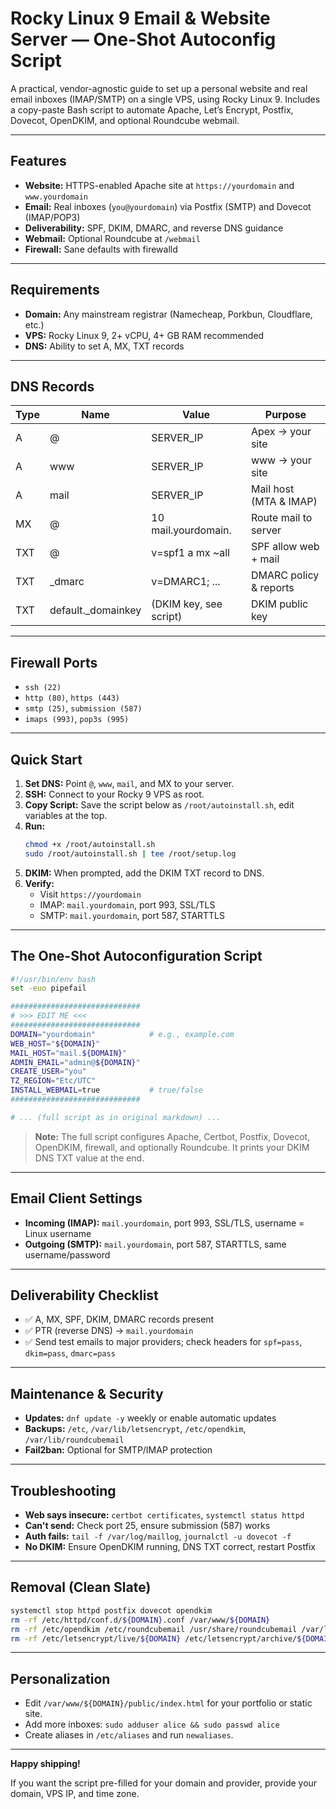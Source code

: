 # Rocky Linux 9 Email & Website Server — One-Shot Autoconfig Script

A practical, vendor-agnostic guide to set up a personal website and real email inboxes (IMAP/SMTP) on a single VPS, using Rocky Linux 9. Includes a copy-paste Bash script to automate Apache, Let’s Encrypt, Postfix, Dovecot, OpenDKIM, and optional Roundcube webmail.

---

## Features

- **Website:** HTTPS-enabled Apache site at `https://yourdomain` and `www.yourdomain`
- **Email:** Real inboxes (`you@yourdomain`) via Postfix (SMTP) and Dovecot (IMAP/POP3)
- **Deliverability:** SPF, DKIM, DMARC, and reverse DNS guidance
- **Webmail:** Optional Roundcube at `/webmail`
- **Firewall:** Sane defaults with firewalld

---

## Requirements

- **Domain:** Any mainstream registrar (Namecheap, Porkbun, Cloudflare, etc.)
- **VPS:** Rocky Linux 9, 2+ vCPU, 4+ GB RAM recommended
- **DNS:** Ability to set A, MX, TXT records

---

## DNS Records

| Type | Name                | Value                        | Purpose                  |
|------|---------------------|------------------------------|--------------------------|
| A    | @                   | SERVER_IP                    | Apex → your site         |
| A    | www                 | SERVER_IP                    | www → your site          |
| A    | mail                | SERVER_IP                    | Mail host (MTA & IMAP)   |
| MX   | @                   | 10 mail.yourdomain.          | Route mail to server     |
| TXT  | @                   | v=spf1 a mx ~all             | SPF allow web + mail     |
| TXT  | _dmarc              | v=DMARC1; ...                | DMARC policy & reports   |
| TXT  | default._domainkey  | (DKIM key, see script)       | DKIM public key          |

---

## Firewall Ports

- `ssh (22)`
- `http (80)`, `https (443)`
- `smtp (25)`, `submission (587)`
- `imaps (993)`, `pop3s (995)`

---

## Quick Start

1. **Set DNS:** Point `@`, `www`, `mail`, and MX to your server.
2. **SSH:** Connect to your Rocky 9 VPS as root.
3. **Copy Script:** Save the script below as `/root/autoinstall.sh`, edit variables at the top.
4. **Run:**
    ```bash
    chmod +x /root/autoinstall.sh
    sudo /root/autoinstall.sh | tee /root/setup.log
    ```
5. **DKIM:** When prompted, add the DKIM TXT record to DNS.
6. **Verify:**
    - Visit `https://yourdomain`
    - IMAP: `mail.yourdomain`, port 993, SSL/TLS
    - SMTP: `mail.yourdomain`, port 587, STARTTLS

---

## The One-Shot Autoconfiguration Script

```bash
#!/usr/bin/env bash
set -euo pipefail

#############################
# >>> EDIT ME <<<
#############################
DOMAIN="yourdomain"            # e.g., example.com
WEB_HOST="${DOMAIN}"
MAIL_HOST="mail.${DOMAIN}"
ADMIN_EMAIL="admin@${DOMAIN}"
CREATE_USER="you"
TZ_REGION="Etc/UTC"
INSTALL_WEBMAIL=true           # true/false
#############################

# ... (full script as in original markdown) ...
```

> **Note:** The full script configures Apache, Certbot, Postfix, Dovecot, OpenDKIM, firewall, and optionally Roundcube. It prints your DKIM DNS TXT value at the end.

---

## Email Client Settings

- **Incoming (IMAP):** `mail.yourdomain`, port 993, SSL/TLS, username = Linux username
- **Outgoing (SMTP):** `mail.yourdomain`, port 587, STARTTLS, same username/password

---

## Deliverability Checklist

- ✅ A, MX, SPF, DKIM, DMARC records present
- ✅ PTR (reverse DNS) → `mail.yourdomain`
- ✅ Send test emails to major providers; check headers for `spf=pass`, `dkim=pass`, `dmarc=pass`

---

## Maintenance & Security

- **Updates:** `dnf update -y` weekly or enable automatic updates
- **Backups:** `/etc`, `/var/lib/letsencrypt`, `/etc/opendkim`, `/var/lib/roundcubemail`
- **Fail2ban:** Optional for SMTP/IMAP protection

---

## Troubleshooting

- **Web says insecure:** `certbot certificates`, `systemctl status httpd`
- **Can't send:** Check port 25, ensure submission (587) works
- **Auth fails:** `tail -f /var/log/maillog`, `journalctl -u dovecot -f`
- **No DKIM:** Ensure OpenDKIM running, DNS TXT correct, restart Postfix

---

## Removal (Clean Slate)

```bash
systemctl stop httpd postfix dovecot opendkim
rm -rf /etc/httpd/conf.d/${DOMAIN}.conf /var/www/${DOMAIN}
rm -rf /etc/opendkim /etc/roundcubemail /usr/share/roundcubemail /var/lib/roundcubemail
rm -rf /etc/letsencrypt/live/${DOMAIN} /etc/letsencrypt/archive/${DOMAIN}
```

---

## Personalization

- Edit `/var/www/${DOMAIN}/public/index.html` for your portfolio or static site.
- Add more inboxes: `sudo adduser alice && sudo passwd alice`
- Create aliases in `/etc/aliases` and run `newaliases`.

---

**Happy shipping!**

If you want the script pre-filled for your domain and provider, provide your domain, VPS IP, and time zone.

